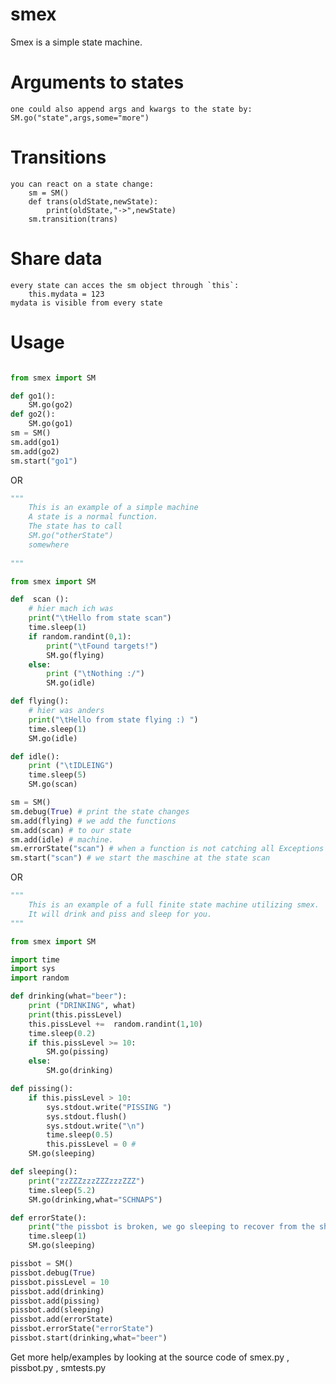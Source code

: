 smex
=====
Smex is a simple state machine.


Arguments to states
===================
	one could also append args and kwargs to the state by:
	SM.go("state",args,some="more")
Transitions
===========
	you can react on a state change:
		sm = SM()
		def trans(oldState,newState):
			print(oldState,"->",newState)
		sm.transition(trans)		
Share data
==========
	every state can acces the sm object through `this`:
		this.mydata = 123
	mydata is visible from every state


Usage	
======
```python

from smex import SM

def go1():
	SM.go(go2)
def go2():
	SM.go(go1)
sm = SM()
sm.add(go1)
sm.add(go2)
sm.start("go1")
```

OR
```python
""" 
	This is an example of a simple machine 
	A state is a normal function.
	The state has to call 
	SM.go("otherState")
	somewhere
	
"""

from smex import SM

def  scan ():
	# hier mach ich was
	print("\tHello from state scan")
	time.sleep(1)
	if random.randint(0,1):
		print("\tFound targets!")
		SM.go(flying)
	else:
		print ("\tNothing :/")
		SM.go(idle)

def flying():
	# hier was anders
	print("\tHello from state flying :) ")
	time.sleep(1)
	SM.go(idle)

def idle():
	print ("\tIDLEING")
	time.sleep(5)
	SM.go(scan)

sm = SM() 
sm.debug(True) # print the state changes
sm.add(flying) # we add the functions
sm.add(scan) # to our state
sm.add(idle) # machine.
sm.errorState("scan") # when a function is not catching all Exceptions we go to this state
sm.start("scan") # we start the maschine at the state scan
```

OR
```python
""" 
	This is an example of a full finite state machine utilizing smex.
	It will drink and piss and sleep for you.
"""

from smex import SM

import time 
import sys
import random

def drinking(what="beer"):
	print ("DRINKING", what)
	print(this.pissLevel)
	this.pissLevel +=  random.randint(1,10)
	time.sleep(0.2)
	if this.pissLevel >= 10:
		SM.go(pissing)
	else:
		SM.go(drinking)

def pissing():
	if this.pissLevel > 10:
		sys.stdout.write("PISSING ")
		sys.stdout.flush()
		sys.stdout.write("\n")
		time.sleep(0.5)
		this.pissLevel = 0 #
	SM.go(sleeping)

def sleeping():
	print("zzZZZzzzZZZzzzZZZ")
	time.sleep(5.2)
	SM.go(drinking,what="SCHNAPS")

def errorState():
	print("the pissbot is broken, we go sleeping to recover from the shock : ) ")
	time.sleep(1)
	SM.go(sleeping)

pissbot = SM()
pissbot.debug(True)
pissbot.pissLevel = 10
pissbot.add(drinking)
pissbot.add(pissing)
pissbot.add(sleeping)
pissbot.add(errorState)
pissbot.errorState("errorState")
pissbot.start(drinking,what="beer")
```
Get more help/examples by looking at the source code of
smex.py , pissbot.py , smtests.py